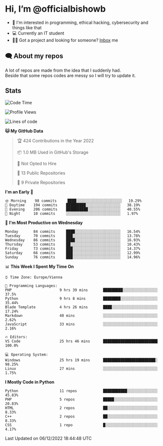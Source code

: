 # Hi, I’m @officialbishowb

- 👀 I'm interested in programming, ethical hacking, cybersecurity and things like that
- 💻 Currently an IT student
- 👩‍💻 Got a project and looking for someone? [Inbox](https://t.me/officialbishowb) me

## 🗨 About my repos
<p>A lot of repos are made from the idea that I suddenly had.<br>
Beside that some repos codes are messy so I will try to update it.</p>

## Stats
<!--START_SECTION:waka-->
![Code Time](http://img.shields.io/badge/Code%20Time-482%20hrs%2044%20mins-blue)

![Profile Views](http://img.shields.io/badge/Profile%20Views-0-blue)

![Lines of code](https://img.shields.io/badge/From%20Hello%20World%20I%27ve%20Written--255%20Thousand%20lines%20of%20code-blue)

**🐱 My GitHub Data** 

> 🏆 424 Contributions in the Year 2022
 > 
> 📦 1.0 MB Used in GitHub's Storage 
 > 
> 🚫 Not Opted to Hire
 > 
> 📜 13 Public Repositories 
 > 
> 🔑 9 Private Repositories  
 > 
**I'm an Early 🐤** 

```text
🌞 Morning    98 commits     ████░░░░░░░░░░░░░░░░░░░░░   19.29% 
🌆 Daytime    194 commits    █████████░░░░░░░░░░░░░░░░   38.19% 
🌃 Evening    206 commits    ██████████░░░░░░░░░░░░░░░   40.55% 
🌙 Night      10 commits     ░░░░░░░░░░░░░░░░░░░░░░░░░   1.97%

```
📅 **I'm Most Productive on Wednesday** 

```text
Monday       84 commits     ████░░░░░░░░░░░░░░░░░░░░░   16.54% 
Tuesday      70 commits     ███░░░░░░░░░░░░░░░░░░░░░░   13.78% 
Wednesday    86 commits     ████░░░░░░░░░░░░░░░░░░░░░   16.93% 
Thursday     53 commits     ██░░░░░░░░░░░░░░░░░░░░░░░   10.43% 
Friday       73 commits     ███░░░░░░░░░░░░░░░░░░░░░░   14.37% 
Saturday     66 commits     ███░░░░░░░░░░░░░░░░░░░░░░   12.99% 
Sunday       76 commits     ███░░░░░░░░░░░░░░░░░░░░░░   14.96%

```


📊 **This Week I Spent My Time On** 

```text
⌚︎ Time Zone: Europe/Vienna

💬 Programming Languages: 
PHP                      9 hrs 39 mins       █████████░░░░░░░░░░░░░░░░   37.5% 
Python                   9 hrs 8 mins        ████████░░░░░░░░░░░░░░░░░   35.44% 
Blade Template           4 hrs 26 mins       ████░░░░░░░░░░░░░░░░░░░░░   17.24% 
Markdown                 40 mins             ░░░░░░░░░░░░░░░░░░░░░░░░░   2.62% 
JavaScript               33 mins             ░░░░░░░░░░░░░░░░░░░░░░░░░   2.16%

🔥 Editors: 
VS Code                  25 hrs 46 mins      █████████████████████████   100.0%

💻 Operating System: 
Windows                  25 hrs 19 mins      ████████████████████████░   98.25% 
Linux                    27 mins             ░░░░░░░░░░░░░░░░░░░░░░░░░   1.75%

```

**I Mostly Code in Python** 

```text
Python                   11 repos            ███████████░░░░░░░░░░░░░░   45.83% 
PHP                      5 repos             █████░░░░░░░░░░░░░░░░░░░░   20.83% 
HTML                     2 repos             ██░░░░░░░░░░░░░░░░░░░░░░░   8.33% 
C++                      2 repos             ██░░░░░░░░░░░░░░░░░░░░░░░   8.33% 
CSS                      1 repo              █░░░░░░░░░░░░░░░░░░░░░░░░   4.17%

```



 Last Updated on 06/12/2022 18:44:48 UTC
<!--END_SECTION:waka-->
 

<!---
officialbishowb/officialbishowb is a ✨ special ✨ repository because its `README.md` (this file) appears on your GitHub profile.
You can click the Preview link to take a look at your changes.
--->
